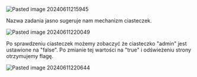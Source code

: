 ![Pasted image 20240611215945](Pasted%20image%2020240611215945.png)

Nazwa zadania jasno sugeruje nam mechanizm ciasteczek.

![Pasted image 20240611220049](Pasted%20image%2020240611220049.png)

Po sprawdzeniu ciasteczek możemy zobaczyć że ciasteczko "admin" jest ustawione na "false". Po zmianie tej wartości na "true" i odświeżeniu strony otrzymujemy flagę.

![Pasted image 20240611220644](Pasted%20image%2020240611220644.png)



